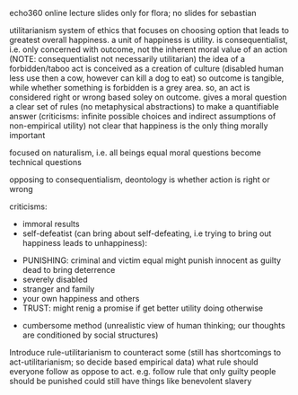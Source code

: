 <!-- SPDX-License-Identifier: zlib-acknowledgement -->

echo360 online lecture
slides only for flora; no slides for sebastian

utilitarianism system of ethics that focuses on choosing option that leads to greatest overall happiness.
a unit of happiness is utility.
is consequentialist, i.e. only concerned with outcome, not the inherent moral value of an action 
(NOTE: consequentialist not necessarily utilitarian)
the idea of a forbidden/taboo act is conceived as a creation of culture (disabled human less use then a cow, however can kill a dog to eat)
so outcome is tangible, while whether something is forbidden is a grey area.
so, an act is considered right or wrong based soley on outcome.
gives a moral question a clear set of rules (no metaphysical abstractions) to make a quantifiable answer
(criticisms: infinite possible choices and indirect assumptions of non-empirical utility)
not clear that happiness is the only thing morally important

focused on naturalism, i.e. all beings equal
moral questions become technical questions

opposing to consequentialism, deontology is whether action is right or wrong

criticisms:
  * immoral results
  * self-defeatist
   (can bring about self-defeating, i.e trying to bring out happiness leads to unhappiness):
  - PUNISHING: criminal and victim equal
               might punish innocent as guilty dead to bring deterrence
  - severely disabled 
  - stranger and family
  - your own happiness and others
  - TRUST: might renig a promise if get better utility doing otherwise
  * cumbersome method (unrealistic view of human thinking; our thoughts are conditioned by social structures)

Introduce rule-utilitarianism to counteract some (still has shortcomings to act-utilitarianism; so decide based empirical data)
what rule should everyone follow as oppose to act.
e.g. follow rule that only guilty people should be punished
could still have things like benevolent slavery

